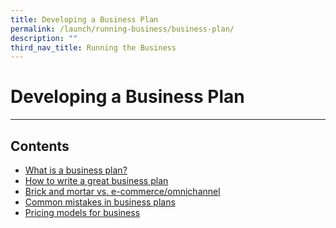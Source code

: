 ```yaml
---
title: Developing a Business Plan
permalink: /launch/running-business/business-plan/
description: ""
third_nav_title: Running the Business
---
```

# **Developing a Business Plan**
---

## Contents

* [What is a business plan?](/launch/running-business/business-plan/what-is-a-business-plan/)
* [How to write a great business plan](/launch/running-business/business-plan/write-good-business-plan/)
* [Brick and mortar vs. e-commerce/omnichannel](/launch/running-business/business-plan/brick-mortar-ecommerce-omnichannel/)
* [Common mistakes in business plans](/launch/running-business/business-plan/common-mistakes)
* [Pricing models for business](/launch/running-business/business-plan/pricing-models)

<!-- * Overview of business models and planning
* Types off e-commerce business models
* Starting a business from scratch
*  Business plan FAQs -->